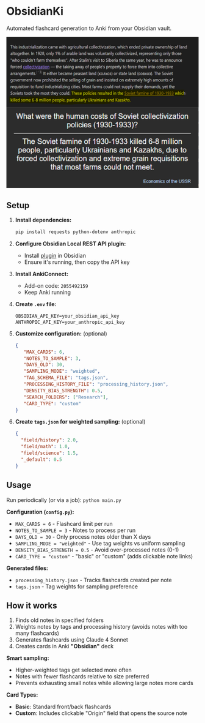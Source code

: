 # ObsidianKi

Automated flashcard generation to Anki from your Obsidian vault.

![Preview](images/preview.png)

## Setup

1. **Install dependencies:**
   ```bash
   pip install requests python-dotenv anthropic
   ```

2. **Configure Obsidian Local REST API plugin:**
   - Install [plugin](https://github.com/coddingtonbear/obsidian-local-rest-api) in Obsidian
   - Ensure it's running, then copy the API key

3. **Install AnkiConnect:**
   - Add-on code: `2055492159`
   - Keep Anki running

4. **Create `.env` file:**
   ```
   OBSIDIAN_API_KEY=your_obsidian_api_key
   ANTHROPIC_API_KEY=your_anthropic_api_key
   ```

5. **Customize configuration:** (optional)
   ```json
   {
      "MAX_CARDS": 6,
      "NOTES_TO_SAMPLE": 3,
      "DAYS_OLD": 30,
      "SAMPLING_MODE": "weighted",
      "TAG_SCHEMA_FILE": "tags.json",
      "PROCESSING_HISTORY_FILE": "processing_history.json",
      "DENSITY_BIAS_STRENGTH": 0.5,
      "SEARCH_FOLDERS": ["Research"],
      "CARD_TYPE": "custom"
   }
   ```

6. **Create `tags.json` for weighted sampling:** (optional)
   ```json
   {
     "field/history": 2.0,
     "field/math": 1.0,
     "field/science": 1.5,
     "_default": 0.5
   }
   ```

## Usage

Run periodically (or via a job): `python main.py`

**Configuration (`config.py`):**
- `MAX_CARDS = 6` - Flashcard limit per run
- `NOTES_TO_SAMPLE = 3` - Notes to process per run
- `DAYS_OLD = 30` - Only process notes older than X days
- `SAMPLING_MODE = "weighted"` - Use tag weights vs uniform sampling
- `DENSITY_BIAS_STRENGTH = 0.5` - Avoid over-processed notes (0-1)
- `CARD_TYPE = "custom"` - "basic" or "custom" (adds clickable note links)

**Generated files:**
- `processing_history.json` - Tracks flashcards created per note
- `tags.json` - Tag weights for sampling preference

## How it works

1. Finds old notes in specified folders
2. Weights notes by tags and processing history (avoids notes with too many flashcards)
3. Generates flashcards using Claude 4 Sonnet
4. Creates cards in Anki **"Obsidian"** deck

**Smart sampling:**
- Higher-weighted tags get selected more often
- Notes with fewer flashcards relative to size preferred
- Prevents exhausting small notes while allowing large notes more cards

**Card Types:**
- **Basic**: Standard front/back flashcards
- **Custom**: Includes clickable "Origin" field that opens the source note